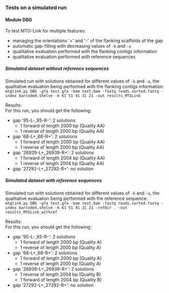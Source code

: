 ### Tests on a simulated run

#### Module DBG

To test MTG-Link for multiple features:  
* managing the orientations '+' and '-' of the flanking scaffolds of the gap  
* automatic gap-filling with decreasing values of `-k` and `-a`  
* qualitative evaluation performed with the flanking contigs information  
* qualitative evaluation performed with reference sequences

##### Simulated dataset without reference sequences

Simulated run with solutions obtained for different values of `-k` and `-a`, the qualitative evaluation being performed with the flanking contigs information:  
`mtglink.py DBG -gfa test.gfa -bam test.bam -fastq reads.sorted.fastq -index barcoded.shelve -k 61 51 41 31 21 -out results_MTGLink`  

Results:  
For this run, you should get the following:  
* gap '95-L-_95-R-': 2 solutions
    * 1 forward of length 2000 bp (Quality AA)  
    * 1 reverse of length 2000 bp (Quality AA)  
* gap '68-L+_68-R+': 2 solutions 
    * 1 forward of length 2000 bp (Quality AA)  
    * 1 reverse of length 2000 bp (Quality AA)  
* gap '26939-L+_26939-R+': 2 solutions
    * 1 forward of length 2004 bp (Quality AA)  
    * 1 reverse of length 2004 bp (Quality AA)  
* gap '27292-L+_27292-R+': no solution

##### Simulated dataset with reference sequences

Simulated run with solutions obtained for different values of `-k` and `-a`, the qualitative evaluation being performed with the reference sequence:  
`mtglink.py DBG -gfa test.gfa -bam test.bam -fastq reads.sorted.fastq -index barcoded.shelve -k 61 51 41 31 21 -refDir . -out results_MTGLink_withref`

Results:  
For this run, you should get the following:  
* gap '95-L-_95-R-': 2 solutions
    * 1 forward of length 2000 bp (Quality A)  
    * 1 reverse of length 2000 bp (Quality A)  
* gap '68-L+_68-R+': 2 solutions  
    * 1 forward of length 2000 bp (Quality A)  
    * 1 reverse of length 2000 bp (Quality A)  
* gap '26939-L+_26939-R+': 2 solutions
    * 1 reverse of length 2004 bp (Quality B)  
    * 1 forward of length 2004 bp (Quality B)  
* gap '27292-L+_27292-R+': no solution

